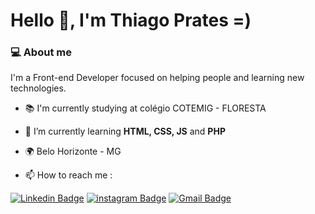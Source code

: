 # Hello 👋, I'm Thiago Prates =)



### 💻 About me

I'm a Front-end Developer focused on helping people and learning new technologies.

- 📚 I'm currently studying at colégio COTEMIG - FLORESTA

- 🌱 I’m currently learning **HTML, CSS, JS** and **PHP**

- 🌍 Belo Horizonte - MG

- 📫 How to reach me : 

[![Linkedin Badge](https://img.shields.io/badge/-LinkedIn-blue?style=flat-square&logo=Linkedin&logoColor=white&link=https://www.linkedin.com/in/thiagoprts/)](https://www.linkedin.com/in/thiagoprts/)
[![instagram Badge](https://img.shields.io/badge/-Instagram-ff69b4?style=flat-square&logo=Instagram&logoColor=white&link=https://www.instagram.com/thiago.prts/)](https://www.linkedin.com/in/thiagoprts/)
[![Gmail Badge](https://img.shields.io/badge/-thipratesdp@gmail.com-red?style=flat-square&logo=Gmail&logoColor=white&link=mailto:thipratesdp@gmail.com)](mailto:thipratesdp@gmail.com)


